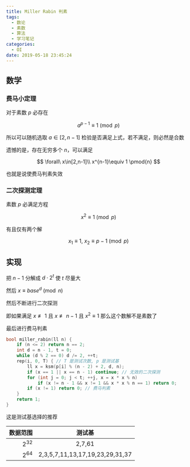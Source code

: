 ```yaml
---
title: Miller Rabin 判素
tags:
  - 数论
  - 素数
  - 算法
  - 学习笔记
categories:
  - OI
date: 2019-05-18 23:45:24
---
```


## 数学

### 费马小定理

对于素数 $p$ 必存在

$$
a^{p-1} \equiv 1 \pmod{p}
$$

所以可以随机选取 $a\in[2,n-1]$ 检验是否满足上式，若不满足，则必然是合数

遗憾的是，存在无穷多个 $n$，可以满足

$$
\forall\ x\in[2,n-1]\\
x^{n-1}\equiv 1 \pmod{n}
$$

也就是说使费马判素失效

### 二次探测定理

素数 $p$ 必满足方程

$$
x^2\equiv1\pmod{p}
$$

有且仅有两个解


$$
x_1\equiv1,\ x_2\equiv p-1\pmod{p} 
$$

## 实现

把 $n-1$ 分解成 $d\cdot2^t$ 使 $t$ 尽量大

然后 $x\equiv base^{d} \pmod{n}$ 

然后不断进行二次探测

即如果满足 $x\not\equiv 1$ 且 $x\not\equiv n-1$ 且 $x^2\equiv 1$ 那么这个数解不是素数了

最后进行费马判素

```cpp
bool miller_rabin(ll n) {
    if (n <= 2) return n == 2;
    int d = n - 1, t = 0;
    while (d % 2 == 0) d /= 2, ++t;
    rep(i, 0, T) { // T 是测试次数, p 是测试基
        ll x = ksm(p[i] % (n - 2) + 2, d, n);
        if (x == 1 || x == n - 1) continue; // 无效的二次探测
        for (int j = 0; j < t; ++j, x = x * x % n)
            if (x != n - 1 && x != 1 && x * x % n == 1) return 0;
        if (x != 1) return 0; // 费马判素
    }
    return 1;
}
```

这是测试基选择的推荐

| 数据范围 |             测试基              |
| -------: | :-----------------------------: |
| $2^{32}$ |             2,7,61              |
| $2^{64}$ | 2,3,5,7,11,13,17,19,23,29,31,37 |

